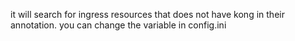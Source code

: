 it will search for ingress resources that does not have kong in their annotation. you can change the variable 
in config.ini
